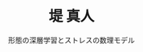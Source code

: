 ---
widget: hero
headless: true
weight: 1
hero_media: "/uploads/profile.png"
title: "堤 真人"
subtitle: "形態の深層学習とストレスの数理モデル"

cta:
  label: "CVを見る"
  url: "/ja/cv/"
  icon: file-text
  icon_pack: fas

cta_alt:
  label: "GitHub"
  url: "https://github.com/masa10223"
  icon: github
  icon_pack: fab

design:
  background:
    gradient_start: "#0b1e3a"
    gradient_end:   "#0a4abf"
    text_color_light: true
---